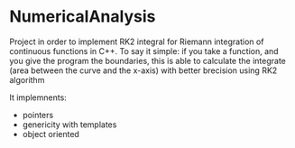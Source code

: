 # NumericalAnalysis

Project in order to implement RK2 integral for Riemann integration of continuous functions in C++. To say it simple: if you take a function, and you give the program the boundaries, this is able to calculate
the integrate (area between the curve and the x-axis) with better brecision using RK2 algorithm

It implemnents:
- pointers
- genericity with templates
- object oriented
